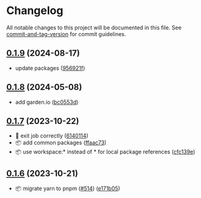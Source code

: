 # Changelog

All notable changes to this project will be documented in this file. See [commit-and-tag-version](https://github.com/absolute-version/commit-and-tag-version) for commit guidelines.

## [0.1.9](https://github.com/demokratie-live/democracy-development/compare/queue-pushs-vote-conference-week@v0.1.8...queue-pushs-vote-conference-week@v0.1.9) (2024-08-17)


* update packages ([956921f](https://github.com/demokratie-live/democracy-development/commit/956921f3fc83f93e606a403d75463d38641fc595))

## [0.1.8](https://github.com/demokratie-live/democracy-development/compare/queue-pushs-vote-conference-week@v0.1.7...queue-pushs-vote-conference-week@v0.1.8) (2024-05-08)


* add garden.io ([bc0553d](https://github.com/demokratie-live/democracy-development/commit/bc0553d2dbae414c2d9f418dc06530bcc2ea82e7))

## [0.1.7](https://github.com/demokratie-live/democracy-development/compare/queue-pushs-vote-conference-week@v0.1.6...queue-pushs-vote-conference-week@v0.1.7) (2023-10-22)


* 🐛 exit job correctly ([6140114](https://github.com/demokratie-live/democracy-development/commit/6140114dcc6b31e5e2525d0cb8fcc684f1e28299))
* 📦️ add common packages ([ffaac73](https://github.com/demokratie-live/democracy-development/commit/ffaac738ab8bd2376bdc6f792c741a51df253002))
* 📦️ use workspace:* instead of * for local package references ([cfc139e](https://github.com/demokratie-live/democracy-development/commit/cfc139e62c56dcd67c363d45227bb7675acb863a))

## [0.1.6](https://github.com/demokratie-live/democracy-development/compare/queue-pushs-vote-conference-week@v0.1.3...queue-pushs-vote-conference-week@v0.1.6) (2023-10-21)


* 📦️ migrate yarn to pnpm ([#514](https://github.com/demokratie-live/democracy-development/issues/514)) ([e171b05](https://github.com/demokratie-live/democracy-development/commit/e171b05ac0b007e070c73e804f9322f61c95903b))
